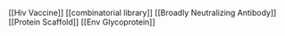 [[Hiv Vaccine]]
[[combinatorial library]]
[[Broadly Neutralizing Antibody]]
[[Protein Scaffold]]
[[Env Glycoprotein]]
